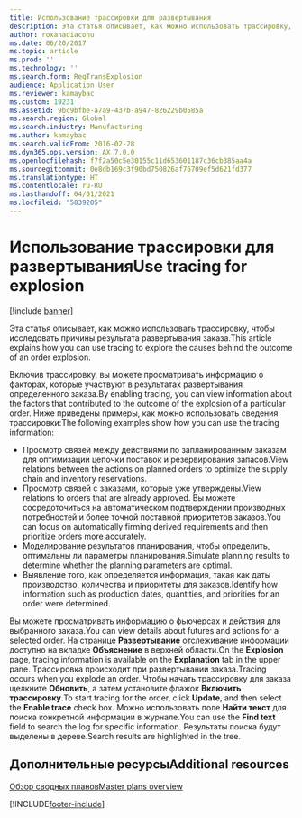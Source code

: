 ```yaml
---
title: Использование трассировки для развертывания
description: Эта статья описывает, как можно использовать трассировку, чтобы исследовать причины результата развертывания заказа.
author: roxanadiaconu
ms.date: 06/20/2017
ms.topic: article
ms.prod: ''
ms.technology: ''
ms.search.form: ReqTransExplosion
audience: Application User
ms.reviewer: kamaybac
ms.custom: 19231
ms.assetid: 9bc9bfbe-a7a9-437b-a947-826229b0585a
ms.search.region: Global
ms.search.industry: Manufacturing
ms.author: kamaybac
ms.search.validFrom: 2016-02-28
ms.dyn365.ops.version: AX 7.0.0
ms.openlocfilehash: f7f2a50c5e30155c11d653601187c36cb385aa4a
ms.sourcegitcommit: 0e8db169c3f90bd750826af76709ef5d621fd377
ms.translationtype: HT
ms.contentlocale: ru-RU
ms.lasthandoff: 04/01/2021
ms.locfileid: "5839205"
---
```

# <a name="use-tracing-for-explosion"></a><span data-ttu-id="cad6c-103">Использование трассировки для развертывания</span><span class="sxs-lookup"><span data-stu-id="cad6c-103">Use tracing for explosion</span></span>

[!include [banner](../includes/banner.md)]

<span data-ttu-id="cad6c-104">Эта статья описывает, как можно использовать трассировку, чтобы исследовать причины результата развертывания заказа.</span><span class="sxs-lookup"><span data-stu-id="cad6c-104">This article explains how you can use tracing to explore the causes behind the outcome of an order explosion.</span></span>

<span data-ttu-id="cad6c-105">Включив трассировку, вы можете просматривать информацию о факторах, которые участвуют в результатах развертывания определенного заказа.</span><span class="sxs-lookup"><span data-stu-id="cad6c-105">By enabling tracing, you can view information about the factors that contributed to the outcome of the explosion of a particular order.</span></span> <span data-ttu-id="cad6c-106">Ниже приведены примеры, как можно использовать сведения трассировки:</span><span class="sxs-lookup"><span data-stu-id="cad6c-106">The following examples show how you can use the tracing information:</span></span>

-   <span data-ttu-id="cad6c-107">Просмотр связей между действиями по запланированным заказам для оптимизации цепочки поставок и резервирования запасов.</span><span class="sxs-lookup"><span data-stu-id="cad6c-107">View relations between the actions on planned orders to optimize the supply chain and inventory reservations.</span></span>
-   <span data-ttu-id="cad6c-108">Просмотр связей с заказами, которые уже утверждены.</span><span class="sxs-lookup"><span data-stu-id="cad6c-108">View relations to orders that are already approved.</span></span> <span data-ttu-id="cad6c-109">Вы можете сосредоточиться на автоматическом подтверждении производных потребностей и более точной поставной приоритетов заказов.</span><span class="sxs-lookup"><span data-stu-id="cad6c-109">You can focus on automatically firming derived requirements and then prioritize orders more accurately.</span></span>
-   <span data-ttu-id="cad6c-110">Моделирование результатов планирования, чтобы определить, оптимальны ли параметры планирования.</span><span class="sxs-lookup"><span data-stu-id="cad6c-110">Simulate planning results to determine whether the planning parameters are optimal.</span></span>
-   <span data-ttu-id="cad6c-111">Выявление того, как определяется информация, такая как даты производство, количества и приоритеты для заказов.</span><span class="sxs-lookup"><span data-stu-id="cad6c-111">Identify how information such as production dates, quantities, and priorities for an order were determined.</span></span>

<span data-ttu-id="cad6c-112">Вы можете просматривать информацию о фьючерсах и действия для выбранного заказа.</span><span class="sxs-lookup"><span data-stu-id="cad6c-112">You can view details about futures and actions for a selected order.</span></span> <span data-ttu-id="cad6c-113">На странице **Развертывание** отслеживание информации доступно на вкладке **Объяснение** в верхней области.</span><span class="sxs-lookup"><span data-stu-id="cad6c-113">On the **Explosion** page, tracing information is available on the **Explanation** tab in the upper pane.</span></span> <span data-ttu-id="cad6c-114">Трассировка происходит при развертывании заказа.</span><span class="sxs-lookup"><span data-stu-id="cad6c-114">Tracing occurs when you explode an order.</span></span> <span data-ttu-id="cad6c-115">Чтобы начать трассировку для заказа щелкните **Обновить**, а затем установите флажок **Включить трассировку**.</span><span class="sxs-lookup"><span data-stu-id="cad6c-115">To start tracing for the order, click **Update**, and then select the **Enable trace** check box.</span></span> <span data-ttu-id="cad6c-116">Можно использовать поле **Найти текст** для поиска конкретной информации в журнале.</span><span class="sxs-lookup"><span data-stu-id="cad6c-116">You can use the **Find text** field to search the log for specific information.</span></span> <span data-ttu-id="cad6c-117">Результаты поиска будут выделены в дереве.</span><span class="sxs-lookup"><span data-stu-id="cad6c-117">Search results are highlighted in the tree.</span></span>

<a name="additional-resources"></a><span data-ttu-id="cad6c-118">Дополнительные ресурсы</span><span class="sxs-lookup"><span data-stu-id="cad6c-118">Additional resources</span></span>
--------

[<span data-ttu-id="cad6c-119">Обзор сводных планов</span><span class="sxs-lookup"><span data-stu-id="cad6c-119">Master plans overview</span></span>](master-plans.md)





[!INCLUDE[footer-include](../../includes/footer-banner.md)]